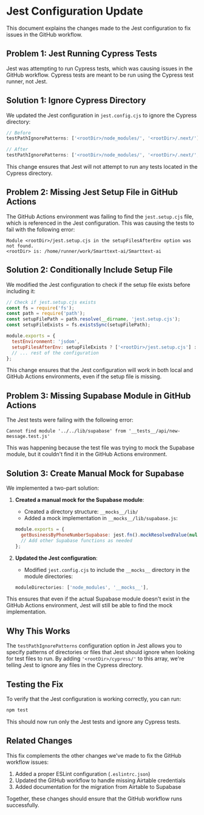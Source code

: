 # Jest Configuration Update

This document explains the changes made to the Jest configuration to fix issues in the GitHub workflow.

## Problem 1: Jest Running Cypress Tests

Jest was attempting to run Cypress tests, which was causing issues in the GitHub workflow. Cypress tests are meant to be run using the Cypress test runner, not Jest.

## Solution 1: Ignore Cypress Directory

We updated the Jest configuration in `jest.config.cjs` to ignore the Cypress directory:

```javascript
// Before
testPathIgnorePatterns: ['<rootDir>/node_modules/', '<rootDir>/.next/'],

// After
testPathIgnorePatterns: ['<rootDir>/node_modules/', '<rootDir>/.next/', '<rootDir>/cypress/'],
```

This change ensures that Jest will not attempt to run any tests located in the Cypress directory.

## Problem 2: Missing Jest Setup File in GitHub Actions

The GitHub Actions environment was failing to find the `jest.setup.cjs` file, which is referenced in the Jest configuration. This was causing the tests to fail with the following error:

```
Module <rootDir>/jest.setup.cjs in the setupFilesAfterEnv option was not found.
<rootDir> is: /home/runner/work/Smarttext-ai/Smarttext-ai
```

## Solution 2: Conditionally Include Setup File

We modified the Jest configuration to check if the setup file exists before including it:

```javascript
// Check if jest.setup.cjs exists
const fs = require('fs');
const path = require('path');
const setupFilePath = path.resolve(__dirname, 'jest.setup.cjs');
const setupFileExists = fs.existsSync(setupFilePath);

module.exports = {
  testEnvironment: 'jsdom',
  setupFilesAfterEnv: setupFileExists ? ['<rootDir>/jest.setup.cjs'] : [],
  // ... rest of the configuration
};
```

This change ensures that the Jest configuration will work in both local and GitHub Actions environments, even if the setup file is missing.

## Problem 3: Missing Supabase Module in GitHub Actions

The Jest tests were failing with the following error:

```
Cannot find module '../../lib/supabase' from '__tests__/api/new-message.test.js'
```

This was happening because the test file was trying to mock the Supabase module, but it couldn't find it in the GitHub Actions environment.

## Solution 3: Create Manual Mock for Supabase

We implemented a two-part solution:

1. **Created a manual mock for the Supabase module**:
   - Created a directory structure: `__mocks__/lib/`
   - Added a mock implementation in `__mocks__/lib/supabase.js`:
   ```javascript
   module.exports = {
     getBusinessByPhoneNumberSupabase: jest.fn().mockResolvedValue(null),
     // Add other Supabase functions as needed
   };
   ```

2. **Updated the Jest configuration**:
   - Modified `jest.config.cjs` to include the `__mocks__` directory in the module directories:
   ```javascript
   moduleDirectories: ['node_modules', '__mocks__'],
   ```

This ensures that even if the actual Supabase module doesn't exist in the GitHub Actions environment, Jest will still be able to find the mock implementation.

## Why This Works

The `testPathIgnorePatterns` configuration option in Jest allows you to specify patterns of directories or files that Jest should ignore when looking for test files to run. By adding `'<rootDir>/cypress/'` to this array, we're telling Jest to ignore any files in the Cypress directory.

## Testing the Fix

To verify that the Jest configuration is working correctly, you can run:

```bash
npm test
```

This should now run only the Jest tests and ignore any Cypress tests.

## Related Changes

This fix complements the other changes we've made to fix the GitHub workflow issues:

1. Added a proper ESLint configuration (`.eslintrc.json`)
2. Updated the GitHub workflow to handle missing Airtable credentials
3. Added documentation for the migration from Airtable to Supabase

Together, these changes should ensure that the GitHub workflow runs successfully.
